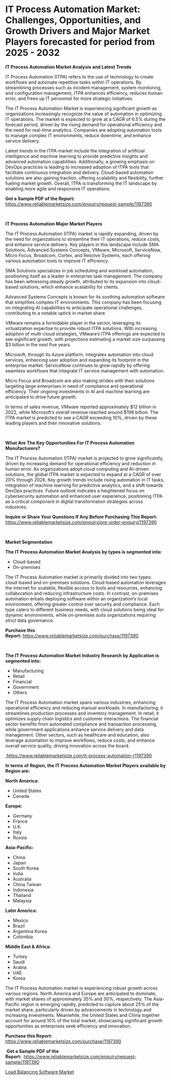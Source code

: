 <p><h1>IT Process Automation Market: Challenges, Opportunities, and Growth Drivers and Major Market Players forecasted for period from 2025 - 2032</h1></p><p><strong>IT Process Automation Market Analysis and Latest Trends</strong></p>
<p><p>IT Process Automation (ITPA) refers to the use of technology to create workflows and automate repetitive tasks within IT operations. By streamlining processes such as incident management, system monitoring, and configuration management, ITPA enhances efficiency, reduces human error, and frees up IT personnel for more strategic initiatives. </p><p>The IT Process Automation Market is experiencing significant growth as organizations increasingly recognize the value of automation in optimizing IT operations. The market is expected to grow at a CAGR of 6.5% during the forecast period, driven by the rising demand for operational efficiency and the need for real-time analytics. Companies are adopting automation tools to manage complex IT environments, reduce downtime, and enhance service delivery. </p><p>Latest trends in the ITPA market include the integration of artificial intelligence and machine learning to provide predictive insights and advanced automation capabilities. Additionally, a growing emphasis on DevOps practices is leading to increased adoption of ITPA tools that facilitate continuous integration and delivery. Cloud-based automation solutions are also gaining traction, offering scalability and flexibility, further fueling market growth. Overall, ITPA is transforming the IT landscape by enabling more agile and responsive IT operations.</p></p>
<p><strong>Get a Sample PDF of the Report:&nbsp;</strong> <a href="https://www.reliablemarketsize.com/enquiry/request-sample/1197390?utm_campaign=2759&utm_medium=2&utm_source=Github&utm_content=ia&utm_term=09032025&utm_id=it-process-automation">https://www.reliablemarketsize.com/enquiry/request-sample/1197390</a></p>
<p>&nbsp;</p>
<p><strong>IT Process Automation Major Market Players</strong></p>
<p><p>The IT Process Automation (ITPA) market is rapidly expanding, driven by the need for organizations to streamline their IT operations, reduce costs, and enhance service delivery. Key players in this landscape include SMA Solutions, Advanced Systems Concepts, VMware, Microsoft, ServiceNow, Micro Focus, Broadcom, Cortex, and Resolve Systems, each offering various automation tools to improve IT efficiency.</p><p>SMA Solutions specializes in job scheduling and workload automation, positioning itself as a leader in enterprise task management. The company has been witnessing steady growth, attributed to its expansion into cloud-based solutions, which enhance scalability for clients.</p><p>Advanced Systems Concepts is known for its soothing automation software that simplifies complex IT environments. This company has been focusing on integrating AI capabilities to anticipate operational challenges, contributing to a notable uptick in market share.</p><p>VMware remains a formidable player in the sector, leveraging its virtualization expertise to provide robust ITPA solutions. With increasing adoption of multi-cloud strategies, VMware’s ITPA offerings are expected to see significant growth, with projections estimating a market size surpassing $3 billion in the next five years.</p><p>Microsoft, through its Azure platform, integrates automation into cloud services, enhancing user adoption and expanding its footprint in the enterprise market. ServiceNow continues to grow rapidly by offering seamless workflows that integrate IT service management with automation.</p><p>Micro Focus and Broadcom are also making strides with their solutions targeting large enterprises in need of compliance and operational efficiency. Their ongoing investments in AI and machine learning are anticipated to drive future growth.</p><p>In terms of sales revenue, VMware reported approximately $12 billion in 2022, while Microsoft’s overall revenue reached around $198 billion. The ITPA market is predicted to see a CAGR exceeding 10%, driven by these leading players and their innovative solutions.</p></p>
<p>&nbsp;</p>
<p><strong>What Are The Key Opportunities For IT Process Automation Manufacturers?</strong></p>
<p><p>The IT Process Automation (ITPA) market is projected to grow significantly, driven by increasing demand for operational efficiency and reduction in human error. As organizations adopt cloud computing and AI-driven solutions, the global ITPA market is expected to expand at a CAGR of over 20% through 2026. Key growth trends include rising automation in IT tasks, integration of machine learning for predictive analytics, and a shift towards DevOps practices. Future outlook indicates a heightened focus on cybersecurity automation and enhanced user experience, positioning ITPA as a critical component in digital transformation strategies across industries.</p></p>
<p><strong>Inquire or Share Your Questions If Any Before Purchasing This Report:</strong> <a href="https://www.reliablemarketsize.com/enquiry/pre-order-enquiry/1197390?utm_campaign=2759&utm_medium=2&utm_source=Github&utm_content=ia&utm_term=09032025&utm_id=it-process-automation">https://www.reliablemarketsize.com/enquiry/pre-order-enquiry/1197390</a></p>
<p>&nbsp;</p>
<p><strong>Market Segmentation</strong></p>
<p><strong>The IT Process Automation Market Analysis by types is segmented into:</strong></p>
<p><ul><li>Cloud-based</li><li>On-premises</li></ul></p>
<p><p>The IT Process Automation market is primarily divided into two types: cloud-based and on-premises solutions. Cloud-based automation leverages the internet for scalable, flexible access to tools and resources, enhancing collaboration and reducing infrastructure costs. In contrast, on-premises automation entails deploying software within an organization’s local environment, offering greater control over security and compliance. Each type caters to different business needs, with cloud solutions being ideal for dynamic environments, while on-premises suits organizations requiring strict data governance.</p></p>
<p><strong>Purchase this Report:&nbsp;</strong><a href="https://www.reliablemarketsize.com/purchase/1197390?utm_campaign=2759&utm_medium=2&utm_source=Github&utm_content=ia&utm_term=09032025&utm_id=it-process-automation">https://www.reliablemarketsize.com/purchase/1197390</a></p>
<p>&nbsp;</p>
<p><strong>The IT Process Automation Market Industry Research by Application is segmented into:</strong></p>
<p><ul><li>Manufacturing</li><li>Retail</li><li>Financial</li><li>Government</li><li>Others</li></ul></p>
<p><p>The IT Process Automation market spans various industries, enhancing operational efficiency and reducing manual workloads. In manufacturing, it streamlines production processes and inventory management. In retail, it optimizes supply chain logistics and customer interactions. The financial sector benefits from automated compliance and transaction processing, while government applications enhance service delivery and data management. Other sectors, such as healthcare and education, also leverage automation to improve workflows, reduce costs, and enhance overall service quality, driving innovation across the board.</p></p>
<p><a href="https://www.reliablemarketsize.com/it-process-automation-r1197390?utm_campaign=2759&utm_medium=2&utm_source=Github&utm_content=ia&utm_term=09032025&utm_id=it-process-automation">&nbsp;https://www.reliablemarketsize.com/it-process-automation-r1197390</a></p>
<p><strong>In terms of Region, the IT Process Automation Market Players available by Region are:</strong></p>
<p>
    <p> <strong> North America: </strong>
        <ul>
            <li>United States</li>
            <li>Canada</li>
        </ul>
        </p> 
    <p> <strong> Europe: </strong>
        <ul>
            <li>Germany</li>
            <li>France</li>
            <li>U.K.</li>
            <li>Italy</li>
            <li>Russia</li>
        </ul>
        </p> 
    <p> <strong> Asia-Pacific: </strong>
        <ul>
            <li>China</li>
            <li>Japan</li>
            <li>South Korea</li>
            <li>India</li>
            <li>Australia</li>
            <li>China Taiwan</li>
            <li>Indonesia</li>
            <li>Thailand</li>
            <li>Malaysia</li>
        </ul>
        </p> 
    <p> <strong> Latin America: </strong>
        <ul>
            <li>Mexico</li>
            <li>Brazil</li>
            <li>Argentina Korea</li>
            <li>Colombia</li>
        </ul>
        </p> 
    <p> <strong> Middle East & Africa: </strong>
        <ul>
            <li>Turkey</li>
            <li>Saudi</li>
            <li>Arabia</li>
            <li>UAE</li>
            <li>Korea</li>
        </ul>
    </p>
    </p>
<p><p>The IT Process Automation market is experiencing robust growth across various regions. North America and Europe are anticipated to dominate, with market shares of approximately 35% and 30%, respectively. The Asia-Pacific region is emerging rapidly, predicted to capture about 25% of the market share, particularly driven by advancements in technology and increasing investments. Meanwhile, the United States and China together account for around 10% of the total market, showcasing significant growth opportunities as enterprises seek efficiency and innovation.</p></p>
<p><strong>Purchase this Report: </strong><a href="https://www.reliablemarketsize.com/purchase/1197390?utm_campaign=2759&utm_medium=2&utm_source=Github&utm_content=ia&utm_term=09032025&utm_id=it-process-automation">https://www.reliablemarketsize.com/purchase/1197390</a></p>
<p>&nbsp;<strong>Get a Sample PDF of the Report:&nbsp;&nbsp;</strong><a href="https://www.reliablemarketsize.com/enquiry/request-sample/1197390?utm_campaign=2759&utm_medium=2&utm_source=Github&utm_content=ia&utm_term=09032025&utm_id=it-process-automation">https://www.reliablemarketsize.com/enquiry/request-sample/1197390</a></p>
<p><strong></strong></p>
<p><p><a href="https://github.com/meuskocov/Market-Research-Report-List-1/blob/main/load-balancing-software-market.md?utm_campaign=2759&utm_medium=2&utm_source=Github&utm_content=ia&utm_term=09032025&utm_id=it-process-automation">Load Balancing Software Market</a></p></p>